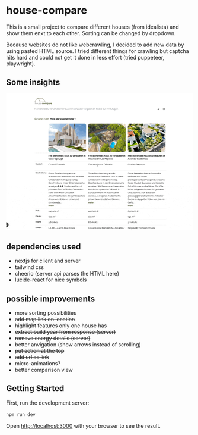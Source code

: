 # house-compare

This is a small project to compare different houses (from idealista) and show them enxt to each other.
Sorting can be changed by dropdown.

Because websites do not like webcrawling, I decided to add new data by using pasted HTML source. I tried different things for crawling but
captcha hits hard and could not get it done in less effort (tried puppeteer, playwright).

## Some insights

![](./screenshot.gif)

## dependencies used

- nextjs for client and server
- tailwind css
- cheerio (server api parses the HTML here)
- lucide-react for nice symbols

## possible improvements

- more sorting possibilities
- ~~add map link on location~~
- ~~highlight features only one house has~~
- ~~extract build year from response (server)~~
- ~~remove energy details (server)~~
- better anvigation (show arrows instead of scrolling)
- ~~put action at the top~~
- ~~add url as link~~
- micro-animations?
- better comparison view

## Getting Started

First, run the development server:

```bash
npm run dev
```

Open [http://localhost:3000](http://localhost:3000) with your browser to see the result.

